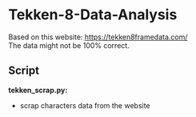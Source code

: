 # Tekken-8-Data-Analysis
Based on this website: https://tekken8framedata.com/   
The data might not be 100% correct.

## Script
**tekken_scrap.py:**
- scrap characters data from the website